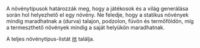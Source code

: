 A növénytípusok határozzák meg, hogy a játékosok és a világ generálása során hol helyezhető el egy növény. Ne feledje, hogy a statikus növények mindig maradhatnak a (durva) talajon, podzolon, füvön és termőföldön, míg a termeszthető növények mindig a saját helyükön maradhatnak.

A teljes növénytípus-listát [itt](https://mcreator.net/wiki/plant-types-list) találja.